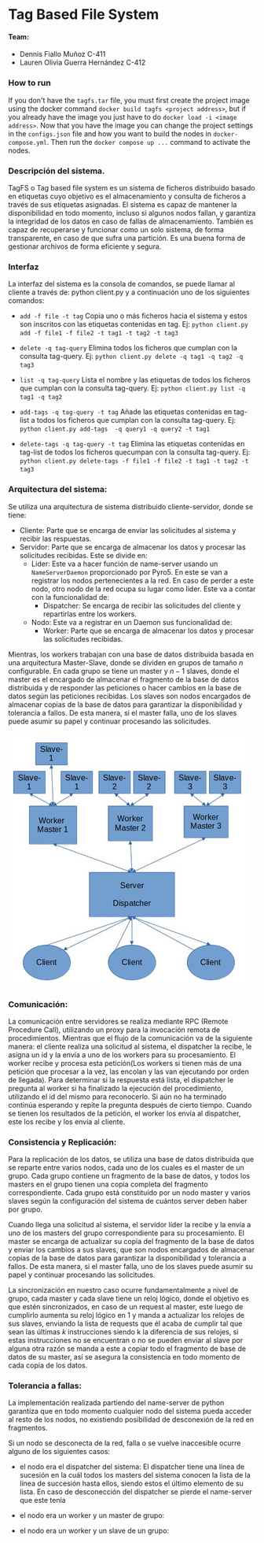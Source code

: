 # Tag Based File System

#### Team:
- Dennis Fiallo Muñoz C-411
- Lauren Olivia Guerra Hernández C-412

### How to run

If you don't have the `tagfs.tar` file, you must first create the project image using the docker command `docker build tagfs <project address>`, but if you already have the image you just have to do `docker load -i <image address>`.
Now that you have the image you can change the project settings in the `configs.json` file and how you want to build the nodes in `docker-compose.yml`. Then run the `docker compose up ...` command to activate the nodes.



### Descripción del sistema.

TagFS o Tag based file system es un sistema de ficheros distribuido basado en etiquetas cuyo objetivo es el almacenamiento y consulta de ficheros a través de sus etiquetas asignadas.
El sistema es capaz de mantener la disponibilidad en todo momento, incluso si algunos nodos fallan, y garantiza la integridad de los datos en caso de fallas de almacenamiento. También es capaz de recuperarse y funcionar como un solo sistema, de forma transparente, en caso de que sufra una partición. Es una buena forma de gestionar archivos de forma eficiente y segura.

### Interfaz

La interfaz del sistema es la consola de comandos, se puede llamar al cliente a través de: python client.py y a continuación uno de los siguientes comandos:

- `add -f file -t tag`
  Copia uno o más ficheros hacia el sistema y estos son inscritos con las etiquetas contenidas en tag.
  Ej: `python client.py add -f file1 -f file2 -t tag1 -t tag2 -t tag3`

- `delete -q tag-query`
  Elimina todos los ficheros que cumplan con la consulta tag-query.
  Ej: `python client.py delete -q tag1 -q tag2 -q tag3`

- `list -q tag-query`
  Lista el nombre y las etiquetas de todos los ficheros que cumplan con
  la consulta tag-query.
  Ej: `python client.py list -q tag1 -q tag2`

- `add-tags -q tag-query -t tag`
  Añade las etiquetas contenidas en tag-list a todos los ficheros que cumplan con la consulta tag-query.
  Ej: `python client.py add-tags  -q query1 -q query2 -t tag1`

- `delete-tags -q tag-query -t tag`
  Elimina las etiquetas contenidas en tag-list de todos los ficheros quecumpan con la consulta tag-query.
  Ej: `python client.py delete-tags -f file1 -f file2 -t tag1 -t tag2 -t tag3`

### Arquitectura del sistema:

Se utiliza una arquitectura de sistema distribuido cliente-servidor, donde se tiene:
- Cliente: Parte que se encarga de enviar las solicitudes al sistema y recibir las respuestas.
- Servidor: Parte que se encarga de almacenar los datos y procesar las solicitudes recibidas. Este se divide en:
  - Lider: Este va a hacer función de name-server usando un `NameServerDaemon` proporcionado por Pyro5. En este se van a registrar los nodos pertenecientes a la red. En caso de perder a este nodo, otro nodo de la red ocupa su lugar como lider. Este va a contar con la funcionalidad de:
    - Dispatcher: Se encarga de recibir las solicitudes del cliente y repartirlas entre los workers.
  - Nodo: Este va a registrar en un Daemon sus funcionalidad de:
    - Worker: Parte que se encarga de almacenar los datos y procesar las solicitudes recibidas.

Mientras, los workers trabajan con una base de datos distribuida basada en una arquitectura Master-Slave, donde se dividen en grupos de tamaño $n$ configurable. En cada grupo se tiene un master y $n-1$ slaves, donde el master es el encargado de almacenar el fragmento de la base de datos distribuida y de responder las peticiones o hacer cambios en la base de datos según las peticiones recibidas. Los slaves son nodos encargados de almacenar copias de la base de datos para garantizar la disponibilidad y tolerancia a fallos. De esta manera, si el master falla, uno de los slaves puede asumir su papel y continuar procesando las solicitudes.

![aaaa](imgs/1.jpg)
 

### Comunicación:

La comunicación entre servidores se realiza mediante RPC (Remote Procedure Call), utilizando un proxy para la invocación remota de procedimientos. Mientras que el flujo de la comunicación va de la siguiente manera: el cliente realiza una solicitud al sistema, el dispatcher la recibe, le asigna un id y la envía a uno de los workers para su procesamiento. El worker recibe y procesa esta petición(Los workers si tienen más de una petición que procesar a la vez, las encolan y las van ejecutando por orden de llegada).
Para determinar si la respuesta está lista, el dispatcher le pregunta al worker si ha finalizado la ejecución del procedimiento, utilizando el id del mismo para reconocerlo. Si aún no ha terminado continúa esperando y repite la pregunta después de cierto tiempo. Cuando se tienen los resultados de la petición, el worker los envía al dispatcher, este los recibe y los envía al cliente.


### Consistencia y Replicación:

Para la replicación de los datos, se utiliza una base de datos distribuida que se reparte entre varios nodos, cada uno de los cuales es el master de un grupo. Cada grupo contiene un fragmento de la base de datos, y todos los masters en el grupo tienen una copia completa del fragmento correspondiente. Cada grupo está constituído por un nodo master y varios slaves según la configuración del sistema de cuántos server deben haber por grupo.

Cuando llega una solicitud al sistema, el servidor líder la recibe y la envía a uno de los masters del grupo correspondiente para su procesamiento. El master se encarga de actualizar su copia del fragmento de la base de datos y enviar los cambios a sus slaves, que son nodos encargados de almacenar copias de la base de datos para garantizar la disponibilidad y tolerancia a fallos. De esta manera, si el master falla, uno de los slaves puede asumir su papel y continuar procesando las solicitudes.

La sincronización en nuestro caso ocurre fundamentalmente a nivel de grupo, cada master y cada slave tiene un reloj lógico, donde el objetivo es que estén sincronizados, en caso de un request al master, este luego de cumplirlo aumenta su reloj lógico en 1 y manda a actualizar los relojes de sus slaves, enviando la lista de requests que él acaba de cumplir tal que sean las últimas $k$ instrucciones siendo k la diferencia de sus relojes, si estas instrucciones no se encuentran o no se pueden enviar al slave por alguna otra razón se manda a este a copiar todo el fragmento de base de datos de su master, así se asegura la consistencia en todo momento de cada copia de los datos.

### Tolerancia a fallas:

La implementación realizada partiendo del name-server de python garantiza que en todo momento cualquier nodo del sistema pueda acceder al resto de los nodos, no existiendo posibilidad de desconexión de la red en fragmentos.


Si un nodo se desconecta de la red, falla o se vuelve inaccesible ocurre alguno de los siguientes casos:

- el nodo era el dispatcher del sistema:
El dispatcher tiene una línea de sucesión en la cuál todos los masters del sistema conocen la lista de la línea de succesión hasta ellos, siendo estos el último elemento de su lista. En caso de desconección del dispatcher se pierde el name-server que este tenía

- el nodo era un worker y un master de grupo:

- el nodo era un worker y un slave de un grupo:


